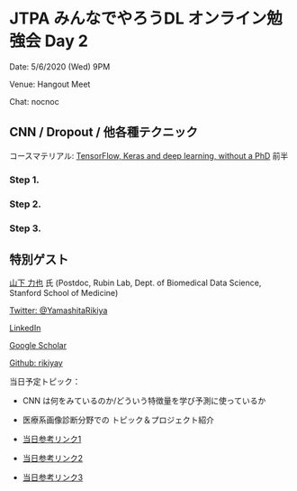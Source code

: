 # JTPA みんなでやろうDL オンライン勉強会 Day 2

Date: 5/6/2020 (Wed) 9PM

Venue: Hangout Meet

Chat: nocnoc

## CNN / Dropout / 他各種テクニック

コースマテリアル:
[TensorFlow, Keras and deep learning, without a PhD](https://codelabs.developers.google.com/codelabs/cloud-tensorflow-mnist/) 前半

### Step 1.

### Step 2. 

### Step 3. 


## 特別ゲスト

[山下 力也](https://www.linkedin.com/in/rikiya-yamashita/) 氏 (Postdoc, Rubin Lab, Dept. of Biomedical Data Science, Stanford School of Medicine)

[Twitter: @YamashitaRikiya](https://twitter.com/YamashitaRikiya)

[LinkedIn](https://www.linkedin.com/in/rikiya-yamashita/)

[Google Scholar](https://scholar.google.com/citations?user=ECfSS-EAAAAJ&hl=en)

[Github: rikiyay](https://github.com/rikiyay?tab=repositories)


当日予定トピック： 

* CNN は何をみているのか/どういう特徴量を学び予測に使っているか

* 医療系画像診断分野での トピック＆プロジェクト紹介

* [当日参考リンク1]()
* [当日参考リンク2]()
* [当日参考リンク3]()

